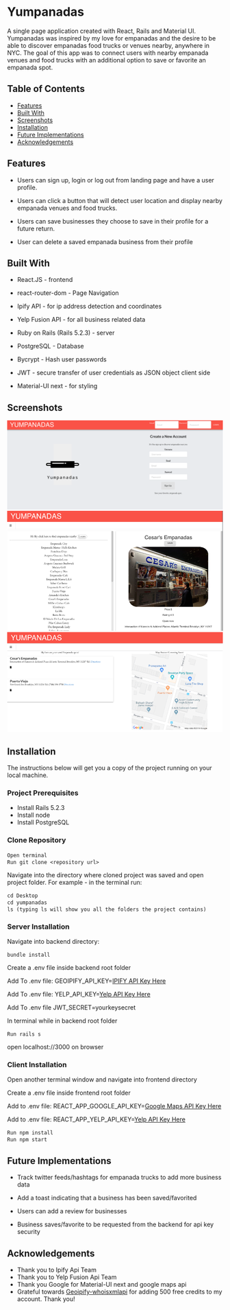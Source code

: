 # Yumpanadas

A single page application created with React, Rails and Material UI. Yumpanadas was inspired by my love for empanadas and the desire to be able to discover empanadas food trucks or venues nearby, anywhere in NYC. The goal of this app was to connect users with nearby empanada venues and food trucks with an additional option to save or favorite an empanada spot.

## Table of Contents

* [Features](#features)
* [Built With](#built-with)
* [Screenshots](#screenshots)
* [Installation](#installation)
* [Future Implementations](#future-implementations)
* [Acknowledgements](#acknowledgements)

## Features

* Users can sign up, login or log out from landing page and have a user profile.

* Users can click a button that will detect user location and display nearby empanada venues and food trucks.

* Users can save businesses they choose to save in their profile for a future return.

* User can delete a saved empanada business from their profile

## Built With

* React.JS - frontend
* react-router-dom - Page Navigation
* Ipify API - for ip address detection and coordinates
* Yelp Fusion API - for all business related data
* Ruby on Rails (Rails 5.2.3) - server
* PostgreSQL - Database
* Bycrypt - Hash user passwords
* JWT - secure transfer of user credentials as JSON object client side

* Material-UI next - for styling

## Screenshots

![Alt text](screenshots/yumpanadas-landing.png?raw=true "Landing Page")
![Alt text](screenshots/establishments.png?raw=true "Establishments")
![Alt text](screenshots/user-saves.png?raw=true "User Saves")

## Installation

The instructions below will get you a copy of the project running on your local machine.

### Project Prerequisites

* Install Rails 5.2.3
* Install node
* Install PostgreSQL

### Clone Repository

```
Open terminal
Run git clone <repository url>
```

Navigate into the directory where cloned project was saved and open project folder.
For example - in the terminal run:

```
cd Desktop
cd yumpanadas
ls (typing ls will show you all the folders the project contains)
```

### Server Installation

Navigate into backend directory:
```
bundle install
```

Create a .env file inside backend root folder

Add To .env file: GEOIPIFY_API_KEY=[IPIFY API Key Here](https://www.ipify.org/)

Add To .env file: YELP_API_KEY=[Yelp API Key Here](https://www.yelp.com/login?return_url=%2Fdevelopers%2Fv3%2Fmanage_app)

Add To .env file JWT_SECRET=yourkeysecret

In terminal while in backend root folder
```
Run rails s 
```
open localhost://3000 on browser

### Client Installation

Open another terminal window and navigate into frontend directory

Create a .env file inside frontend root folder

Add to .env file: REACT_APP_GOOGLE_API_KEY=[Google Maps API Key Here](https://developers.google.com/books/docs/v1/getting_started)

Add to .env file: REACT_APP_YELP_API_KEY=[Yelp API Key Here](https://www.yelp.com/login?return_url=%2Fdevelopers%2Fv3%2Fmanage_app)


```
Run npm install
Run npm start
```

## Future Implementations

* Track twitter feeds/hashtags for empanada trucks to add more business data

* Add a toast indicating that a business has been saved/favorited

* Users can add a review for businesses

* Business saves/favorite to be requested from the backend for api key security

## Acknowledgements

* Thank you to Ipify Api Team
* Thank you to Yelp Fusion Api Team
* Thank you Google for Material-UI next and google maps api
* Grateful towards [Geoipify-whoisxmlapi](https://geoipify.whoisxmlapi.com/) for adding 500 free credits to my account. Thank you!
